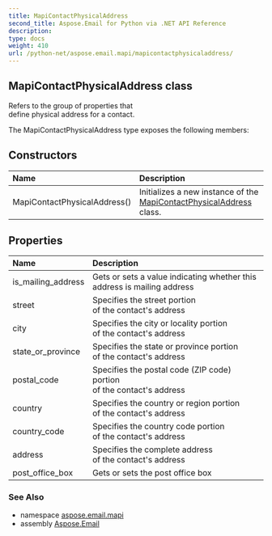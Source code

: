 ```yaml
---
title: MapiContactPhysicalAddress
second_title: Aspose.Email for Python via .NET API Reference
description: 
type: docs
weight: 410
url: /python-net/aspose.email.mapi/mapicontactphysicaladdress/
---
```


## MapiContactPhysicalAddress class

Refers to the group of properties that <br/>            define physical address for a contact.

The MapiContactPhysicalAddress type exposes the following members:
## Constructors
| Name | Description |
| :- | :- |
|MapiContactPhysicalAddress()|Initializes a new instance of the [MapiContactPhysicalAddress](/python-net/aspose.email.mapi/mapicontactphysicaladdress/) class.|
## Properties
| Name | Description |
| :- | :- |
|is_mailing_address|Gets or sets a value indicating whether this address is mailing address|
|street|Specifies the street portion <br/>            of the contact's address|
|city|Specifies the city or locality portion <br/>            of the contact's address|
|state_or_province|Specifies the state or province portion <br/>            of the contact's address|
|postal_code|Specifies the postal code (ZIP code) portion <br/>            of the contact's address|
|country|Specifies the country or region portion <br/>            of the contact's address|
|country_code|Specifies the country code portion <br/>            of the contact's address|
|address|Specifies the complete address <br/>            of the contact's address|
|post_office_box|Gets or sets the post office box|

### See Also

* namespace [aspose.email.mapi](/python-net/aspose.email.mapi/)
* assembly [Aspose.Email](/python-net/)

